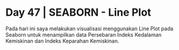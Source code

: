 # Day 47 | SEABORN - Line Plot
Pada hari ini saya melakukan visualisasi menggunakan Line Plot pada Seaborn untuk menampilkan data Persebaran Indeks Kedalaman Kemiskinan dan Indeks Keparahan Kemiskinan.